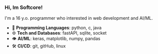 ### Hi, Im Softcore!

I'm a 16 y.o. programmer who interested in web development and AI/ML.

- 💾 **Programming Languages**: python, c, java
- ⚙ **Tech and Databases**: fastAPI, sqlite, socket
- 👁 **AI/ML**: keras, matplotlib, numpy, pandas
- 🛠 **CI/CD**: git, gitHub, linux
